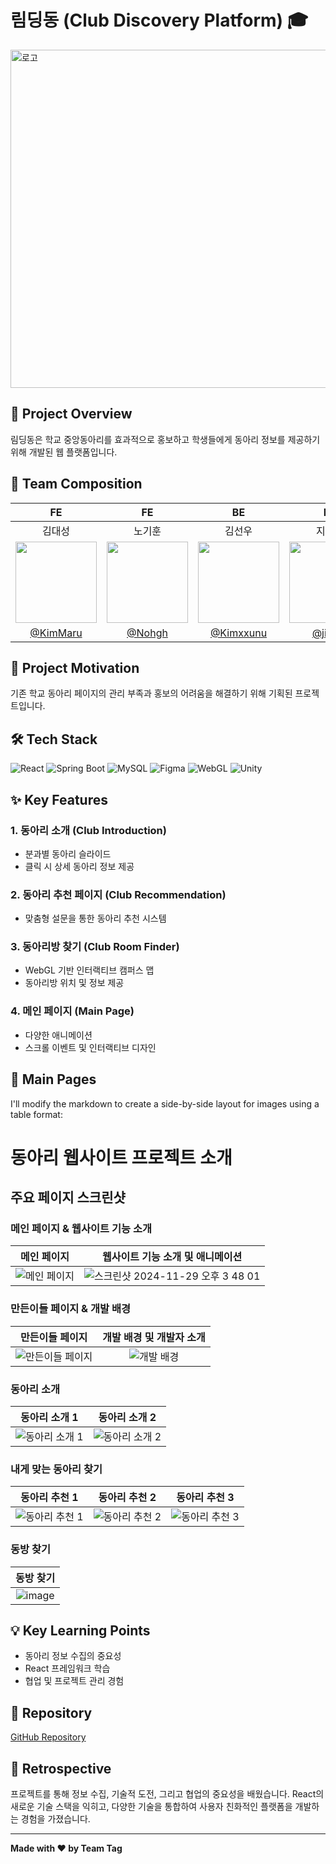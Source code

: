 # 림딩동 (Club Discovery Platform) 🎓
<img width="541" alt="로고" src="https://github.com/user-attachments/assets/8e9826e2-40d2-4122-8c97-0b4e23f82b47">

## 🌟 Project Overview

림딩동은 학교 중앙동아리를 효과적으로 홍보하고 학생들에게 동아리 정보를 제공하기 위해 개발된 웹 플랫폼입니다.

## 👥 Team Composition

| FE | FE | BE | BE | GAME | 
| :---: | :---: | :---: | :---: | :---: |
| 김대성 | 노기훈 | 김선우 | 지우림 | 최예찬 |
|  <img width="130px" src="https://avatars.githubusercontent.com/u/131854855?v=4" /> |  <img width="130px" src="https://avatars.githubusercontent.com/u/66203019?v=4" />  | <img width="130px" src="https://avatars.githubusercontent.com/u/114386406?v=4" />  |  <img width="130px" src="https://avatars.githubusercontent.com/u/78469127?v=4" /> | <img width="130px" src="https://avatars.githubusercontent.com/u/75158889?v=4" /> | 
| [@KimMaru](https://github.com/Kimxxunu) | [@Nohgh](https://github.com/Nohgh) | [@Kimxxunu](https://github.com/Kimxxunu) | [@jiurim](https://github.com/jiurim) | [@Yechan Choi](https://github.com/Mellow1213) | 


## 🎯 Project Motivation

기존 학교 동아리 페이지의 관리 부족과 홍보의 어려움을 해결하기 위해 기획된 프로젝트입니다.

## 🛠 Tech Stack

![React](https://img.shields.io/badge/React-61DAFB?style=for-the-badge&logo=react&logoColor=black)
![Spring Boot](https://img.shields.io/badge/Spring%20Boot-6DB33F?style=for-the-badge&logo=spring-boot&logoColor=white)
![MySQL](https://img.shields.io/badge/MySQL-4479A1?style=for-the-badge&logo=mysql&logoColor=white)
![Figma](https://img.shields.io/badge/Figma-F24E1E?style=for-the-badge&logo=figma&logoColor=white)
![WebGL](https://img.shields.io/badge/WebGL-990000?style=for-the-badge&logo=webgl&logoColor=white)
![Unity](https://img.shields.io/badge/Unity-000000?style=for-the-badge&logo=unity&logoColor=white)

## ✨ Key Features

### 1. 동아리 소개 (Club Introduction)
- 분과별 동아리 슬라이드
- 클릭 시 상세 동아리 정보 제공

### 2. 동아리 추천 페이지 (Club Recommendation)
- 맞춤형 설문을 통한 동아리 추천 시스템

### 3. 동아리방 찾기 (Club Room Finder)
- WebGL 기반 인터랙티브 캠퍼스 맵
- 동아리방 위치 및 정보 제공

### 4. 메인 페이지 (Main Page)
- 다양한 애니메이션
- 스크롤 이벤트 및 인터랙티브 디자인

## 🎨 Main Pages

I'll modify the markdown to create a side-by-side layout for images using a table format:

# 동아리 웹사이트 프로젝트 소개

## 주요 페이지 스크린샷

### 메인 페이지 & 웹사이트 기능 소개
| 메인 페이지 | 웹사이트 기능 소개 및 애니메이션 |
| :---: | :---: |
| ![메인 페이지](https://github.com/user-attachments/assets/b98559df-7aa1-4b73-bcfc-056189c021e8) | ![스크린샷 2024-11-29 오후 3 48 01](https://github.com/user-attachments/assets/ed14f2e6-440a-4e05-a2fa-7297fb910013)


### 만든이들 페이지 & 개발 배경
| 만든이들 페이지 | 개발 배경 및 개발자 소개 |
| :---: | :---: |
| ![만든이들 페이지](https://github.com/user-attachments/assets/3248e6bd-561a-497a-bc2b-73bc24d00ef0) | ![개발 배경](https://github.com/user-attachments/assets/2f52f0dd-ecf8-4b75-b90c-ee789be0c1e7) |

### 동아리 소개
| 동아리 소개 1 | 동아리 소개 2 |
| :---: | :---: |
| ![동아리 소개 1](https://github.com/user-attachments/assets/ac4c10dc-691d-4fb1-b716-1aff8ef7f1a6) | ![동아리 소개 2](https://github.com/user-attachments/assets/264a9578-dd6a-4a86-ade9-fbda112b1676) |

### 내게 맞는 동아리 찾기
| 동아리 추천 1 | 동아리 추천 2 | 동아리 추천 3 |
| :---: | :---: | :---: |
| ![동아리 추천 1](https://github.com/user-attachments/assets/78c6a387-5b1b-421c-88f0-841a998440f4)| ![동아리 추천 2](https://github.com/user-attachments/assets/cba38926-4909-4f06-adb9-85283e129e67) | ![동아리 추천 3](https://github.com/user-attachments/assets/79a088a9-4d15-4173-9a4e-57a9db49dded) |
### 동방 찾기
| 동방 찾기 |
| :---: |
|![image](https://github.com/user-attachments/assets/e68c3936-6335-4f59-92c7-cc04994d4af5) |


## 💡 Key Learning Points

- 동아리 정보 수집의 중요성
- React 프레임워크 학습
- 협업 및 프로젝트 관리 경험

## 🔗 Repository

[GitHub Repository](https://github.com/Team-Tag/Software_Exhibition_Front)

## 💬 Retrospective

프로젝트를 통해 정보 수집, 기술적 도전, 그리고 협업의 중요성을 배웠습니다. React의 새로운 기술 스택을 익히고, 다양한 기술을 통합하여 사용자 친화적인 플랫폼을 개발하는 경험을 가졌습니다.

---

**Made with ❤️ by Team Tag**
